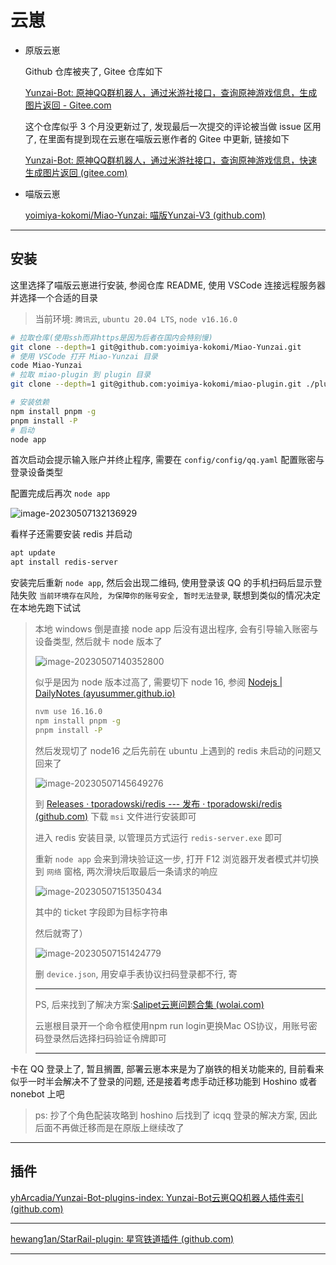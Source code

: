 # 云崽

- 原版云崽

  Github 仓库被夹了, Gitee 仓库如下

  [Yunzai-Bot: 原神QQ群机器人，通过米游社接口，查询原神游戏信息，生成图片返回 - Gitee.com](https://gitee.com/Le-niao/Yunzai-Bot/tree/main/)

  这个仓库似乎 3 个月没更新过了, 发现最后一次提交的评论被当做 issue 区用了, 在里面有提到现在云崽在喵版云崽作者的 Gitee 中更新, 链接如下

  [Yunzai-Bot: 原神QQ群机器人，通过米游社接口，查询原神游戏信息，快速生成图片返回 (gitee.com)](https://gitee.com/yoimiya-kokomi/Yunzai-Bot)

- 喵版云崽

  [yoimiya-kokomi/Miao-Yunzai: 喵版Yunzai-V3 (github.com)](https://github.com/yoimiya-kokomi/Miao-Yunzai)

---

## 安装

这里选择了喵版云崽进行安装, 参阅仓库 README, 使用 VSCode 连接远程服务器并选择一个合适的目录

> 当前环境: `腾讯云`, `ubuntu 20.04 LTS`, `node v16.16.0` 

```bash
# 拉取仓库(使用ssh而非https是因为后者在国内会特别慢)
git clone --depth=1 git@github.com:yoimiya-kokomi/Miao-Yunzai.git
# 使用 VSCode 打开 Miao-Yunzai 目录
code Miao-Yunzai
# 拉取 miao-plugin 到 plugin 目录
git clone --depth=1 git@github.com:yoimiya-kokomi/miao-plugin.git ./plugins/miao-plugin/
```

```bash
# 安装依赖
npm install pnpm -g
pnpm install -P
# 启动
node app
```

首次启动会提示输入账户并终止程序, 需要在 `config/config/qq.yaml` 配置账密与登录设备类型

配置完成后再次 `node app`

![image-20230507132136929](http://cdn.ayusummer233.top/DailyNotes/202305071321003.png)

看样子还需要安装 redis 并启动

```bash
apt update
apt install redis-server
```

安装完后重新 `node app`, 然后会出现二维码, 使用登录该 QQ 的手机扫码后显示登陆失败 `当前环境存在风险, 为保障你的账号安全, 暂时无法登录`, 联想到类似的情况决定在本地先跑下试试

> 本地 windows 倒是直接 node app 后没有退出程序, 会有引导输入账密与设备类型, 然后就卡 node 版本了
>
> ![image-20230507140352800](http://cdn.ayusummer233.top/DailyNotes/202305071403826.png)
>
> 似乎是因为 node 版本过高了, 需要切下 node 16, 参阅 [Nodejs | DailyNotes (ayusummer.github.io)](https://ayusummer.github.io/DailyNotes/前端/Nodejs.html#nvm)
>
> ```bash
> nvm use 16.16.0
> npm install pnpm -g
> pnpm install -P
> ```
>
> 然后发现切了 node16 之后先前在 ubuntu 上遇到的 redis 未启动的问题又回来了
>
> ![image-20230507145649276](http://cdn.ayusummer233.top/DailyNotes/202305071456327.png)
>
> 到 [Releases · tporadowski/redis --- 发布 · tporadowski/redis (github.com)](https://github.com/tporadowski/redis/releases) 下载 `msi` 文件进行安装即可
>
> 进入 redis 安装目录, 以管理员方式运行 `redis-server.exe` 即可
>
> 重新 `node app` 会来到滑块验证这一步, 打开 F12 浏览器开发者模式并切换到 `网络` 窗格, 两次滑块后取最后一条请求的响应
>
> ![image-20230507151350434](http://cdn.ayusummer233.top/DailyNotes/202305071513478.png)
>
> 其中的 ticket 字段即为目标字符串
>
> 然后就寄了）
>
> ![image-20230507151424779](http://cdn.ayusummer233.top/DailyNotes/202305071514793.png)
>
> 删 `device.json`, 用安卓手表协议扫码登录都不行, 寄
>
> ---
>
> PS, 后来找到了解决方案:[Salipet云崽问题合集 (wolai.com)](https://www.wolai.com/oA43vuW71aBnv7UsEysn4T)
>
> 云崽根目录开一个命令框使用npm run login更换Mac OS协议，用账号密码登录然后选择扫码验证令牌即可
>
> ---

卡在 QQ 登录上了, 暂且搁置, 部署云崽本来是为了崩铁的相关功能来的, 目前看来似乎一时半会解决不了登录的问题, 还是接着考虑手动迁移功能到 Hoshino 或者 nonebot 上吧

> ps: 抄了个角色配装攻略到 hoshino 后找到了 icqq 登录的解决方案, 因此后面不再做迁移而是在原版上继续改了

---

## 插件

[yhArcadia/Yunzai-Bot-plugins-index: Yunzai-Bot云崽QQ机器人插件索引 (github.com)](https://github.com/yhArcadia/Yunzai-Bot-plugins-index)

---

[hewang1an/StarRail-plugin: 星穹铁道插件 (github.com)](https://github.com/hewang1an/StarRail-plugin)

---


